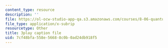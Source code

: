 ```yaml
---
content_type: resource
description: ''
file: https://ol-ocw-studio-app-qa.s3.amazonaws.com/courses/8-06-quantum-physics-iii-spring-2018/7cf48bfa558e56688c0b0ad24db918f5_2N0OXAiX-BM.vtt
file_type: application/x-subrip
resourcetype: Other
title: 3play caption file
uid: 7cf48bfa-558e-5668-8c0b-0ad24db918f5
---
```

